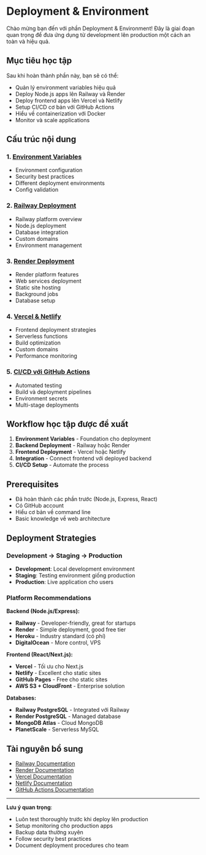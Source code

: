 # Deployment & Environment

Chào mừng bạn đến với phần Deployment & Environment! Đây là giai đoạn quan trọng để đưa ứng dụng từ development lên production một cách an toàn và hiệu quả.

## Mục tiêu học tập

Sau khi hoàn thành phần này, bạn sẽ có thể:

- Quản lý environment variables hiệu quả
- Deploy Node.js apps lên Railway và Render
- Deploy frontend apps lên Vercel và Netlify
- Setup CI/CD cơ bản với GitHub Actions
- Hiểu về containerization với Docker
- Monitor và scale applications

## Cấu trúc nội dung

### 1. [Environment Variables](./01-environment-variables.md)
- Environment configuration
- Security best practices
- Different deployment environments
- Config validation

### 2. [Railway Deployment](./02-railway-deployment.md)
- Railway platform overview
- Node.js deployment
- Database integration
- Custom domains
- Environment management

### 3. [Render Deployment](./03-render-deployment.md)
- Render platform features
- Web services deployment
- Static site hosting
- Background jobs
- Database setup

### 4. [Vercel & Netlify](./04-vercel-netlify.md)
- Frontend deployment strategies
- Serverless functions
- Build optimization
- Custom domains
- Performance monitoring

### 5. [CI/CD với GitHub Actions](./05-cicd-github-actions.md)
- Automated testing
- Build và deployment pipelines
- Environment secrets
- Multi-stage deployments

## Workflow học tập được đề xuất

1. **Environment Variables** - Foundation cho deployment
2. **Backend Deployment** - Railway hoặc Render
3. **Frontend Deployment** - Vercel hoặc Netlify
4. **Integration** - Connect frontend với deployed backend
5. **CI/CD Setup** - Automate the process

## Prerequisites

- Đã hoàn thành các phần trước (Node.js, Express, React)
- Có GitHub account
- Hiểu cơ bản về command line
- Basic knowledge về web architecture

## Deployment Strategies

### Development → Staging → Production
- **Development**: Local development environment
- **Staging**: Testing environment giống production
- **Production**: Live application cho users

### Platform Recommendations

**Backend (Node.js/Express):**
- **Railway** - Developer-friendly, great for startups
- **Render** - Simple deployment, good free tier
- **Heroku** - Industry standard (có phí)
- **DigitalOcean** - More control, VPS

**Frontend (React/Next.js):**
- **Vercel** - Tối ưu cho Next.js
- **Netlify** - Excellent cho static sites
- **GitHub Pages** - Free cho static sites
- **AWS S3 + CloudFront** - Enterprise solution

**Databases:**
- **Railway PostgreSQL** - Integrated với Railway
- **Render PostgreSQL** - Managed database
- **MongoDB Atlas** - Cloud MongoDB
- **PlanetScale** - Serverless MySQL

## Tài nguyên bổ sung

- [Railway Documentation](https://docs.railway.app/)
- [Render Documentation](https://render.com/docs)
- [Vercel Documentation](https://vercel.com/docs)
- [Netlify Documentation](https://docs.netlify.com/)
- [GitHub Actions Documentation](https://docs.github.com/en/actions)

---

**Lưu ý quan trọng**: 
- Luôn test thoroughly trước khi deploy lên production
- Setup monitoring cho production apps
- Backup data thường xuyên
- Follow security best practices
- Document deployment procedures cho team
